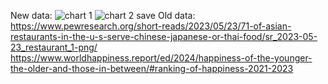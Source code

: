 New data:
![chart 1](https://github.com/user-attachments/assets/5f09f91d-eae6-480f-9cf9-333dc587f4b9)
![chart 2 save](https://github.com/user-attachments/assets/d5a56d45-84b9-46cf-b9ed-2067d626b62c)
Old data:
https://www.pewresearch.org/short-reads/2023/05/23/71-of-asian-restaurants-in-the-u-s-serve-chinese-japanese-or-thai-food/sr_2023-05-23_restaurant_1-png/
https://www.worldhappiness.report/ed/2024/happiness-of-the-younger-the-older-and-those-in-between/#ranking-of-happiness-2021-2023
